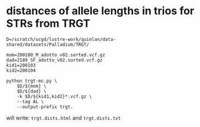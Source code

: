 # distances of allele lengths in trios for STRs from TRGT

```
D=/scratch/ucgd/lustre-work/quinlan/data-shared/datasets/Palladium/TRGT/

mom=200100_M_adotto_v02.sorted.vcf.gz
dad=2189_SF_adotto_v02.sorted.vcf.gz
kid1=200103
kid2=200104

python trgt-mc.py \
	$D/${mom} \
	$D/${dad} \
	-k $D/${kid1,kid2}*.vcf.gz \
    --tag AL \
    --output-prefix trgt.
```

will write: `trgt.dists.html` and `trgt.dists.txt`

